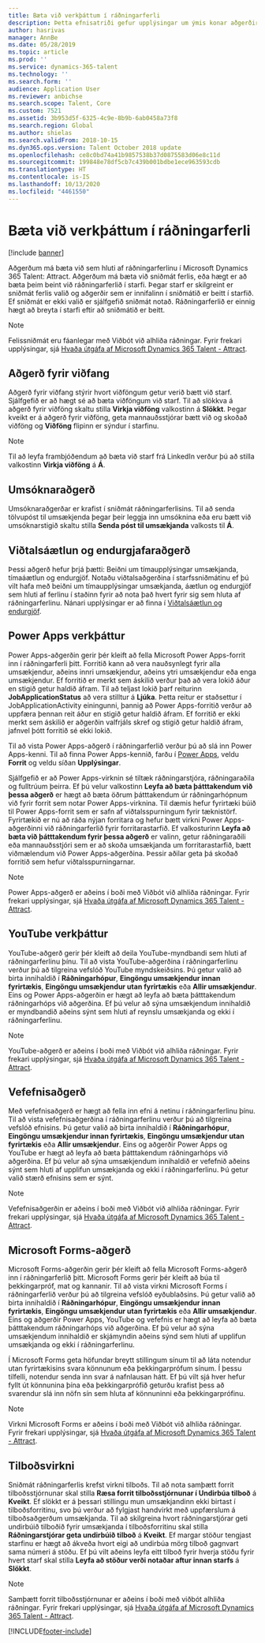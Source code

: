 ```yaml
---
title: Bæta við verkþáttum í ráðningarferli
description: Þetta efnisatriði gefur upplýsingar um ýmis konar aðgerðir sem hægt er að bæta við ráðningarferli í Microsoft Dynamics 365 Talent - Attract.
author: hasrivas
manager: AnnBe
ms.date: 05/28/2019
ms.topic: article
ms.prod: ''
ms.service: dynamics-365-talent
ms.technology: ''
ms.search.form: ''
audience: Application User
ms.reviewer: anbichse
ms.search.scope: Talent, Core
ms.custom: 7521
ms.assetid: 3b953d5f-6325-4c9e-8b9b-6ab0458a73f8
ms.search.region: Global
ms.author: shielas
ms.search.validFrom: 2018-10-15
ms.dyn365.ops.version: Talent October 2018 update
ms.openlocfilehash: ce8c0bd74a41b9857538b37d0875583d06e8c11d
ms.sourcegitcommit: 199848e78df5cb7c439b001bdbe1ece963593cdb
ms.translationtype: HT
ms.contentlocale: is-IS
ms.lasthandoff: 10/13/2020
ms.locfileid: "4461550"
---
```

# <a name="add-activities-to-a-hiring-process"></a>Bæta við verkþáttum í ráðningarferli

[!include [banner](includes/banner.md)]

Aðgerðum má bæta við sem hluti af ráðningarferlinu í Microsoft Dynamics 365 Talent: Attract. Aðgerðum má bæta við sniðmát ferlis, eða hægt er að bæta þeim beint við ráðningarferlið í starfi. Þegar starf er skilgreint er sniðmát ferlis valið og aðgerðir sem er innifalinn í sniðmátið er beitt í starfið. Ef sniðmát er ekki valið er sjálfgefið sniðmát notað. Ráðningarferlið er einnig hægt að breyta í starfi eftir að sniðmátið er beitt.

> [!NOTE] 
> Felissniðmát eru fáanlegar með Viðbót við alhliða ráðningar. Fyrir frekari upplýsingar, sjá [Hvaða útgáfa af Microsoft Dynamics 365 Talent - Attract](./attract-comprehensive-hiring.md).

## <a name="prospect-activity"></a>Aðgerð fyrir viðfang

Aðgerð fyrir viðfang stýrir hvort viðföngum getur verið bætt við starf. Sjálfgefið er að hægt sé að bæta viðföngum við starf. Til að slökkva á aðgerð fyrir viðföng skaltu stilla **Virkja viðföng** valkostinn á **Slökkt**. Þegar kveikt er á aðgerð fyrir viðföng, geta mannauðsstjórar bætt við og skoðað viðföng og **Viðföng** flipinn er sýndur í starfinu.

> [!NOTE]
> Til að leyfa frambjóðendum að bæta við starf frá LinkedIn verður þú að stilla valkostinn **Virkja viðföng** á **Á**.

## <a name="application-activity"></a>Umsóknaraðgerð

Umsóknaraðgerðar er krafist í sniðmát ráðningarferlisins. Til að senda tölvupóst til umsækjenda þegar þeir leggja inn umsóknina eða eru bætt við umsóknarstigið skaltu stilla **Senda póst til umsækjanda** valkosts til **Á**.

## <a name="interview-schedule-and-feedback-activity"></a>Viðtalsáætlun og endurgjafaraðgerð

Þessi aðgerð hefur þrjá þætti: Beiðni um tímaupplýsingar umsækjanda, tímaáætlun og endurgjöf. Notaðu viðtalsaðgerðina í starfssniðmátinu ef þú vilt hafa með beiðni um tímaupplýsingar umsækjanda, áætlun og endurgjöf sem hluti af ferlinu í staðinn fyrir að nota það hvert fyrir sig sem hluta af ráðningarferlinu. Nánari upplýsingar er að finna í [Viðtalsáætlun og endurgjöf](interview-scheduling-feedback.md).

## <a name="power-apps-activity"></a>Power Apps verkþáttur

Power Apps-aðgerðin gerir þér kleift að fella Microsoft Power Apps-forrit inn í ráðningarferli þitt. Forritið kann að vera nauðsynlegt fyrir alla umsækjendur, aðeins innri umsækjendur, aðeins ytri umsækjendur eða enga umsækjendur. Ef forritið er merkt sem áskilið verður það að vera lokið áður en stigið getur haldið áfram. Til að teljast lokið þarf reiturinn **JobApplicationStatus** að vera stilltur á **Ljúka**. Þetta reitur er staðsettur í JobApplicationActivity einingunni, þannig að Power Apps-forritið verður að uppfæra þennan reit áður en stigið getur haldið áfram. Ef forritið er ekki merkt sem áskilið er aðgerðin valfrjáls skref og stigið getur haldið áfram, jafnvel þótt forritið sé ekki lokið.

Til að vista Power Apps-aðgerð í ráðningarferlið verður þú að slá inn Power Apps-kenni. Til að finna Power Apps-kennið, farðu í [Power Apps](https://web.powerapps.com), veldu **Forrit** og veldu síðan **Upplýsingar**.

Sjálfgefið er að Power Apps-virknin sé tiltæk ráðningarstjóra, ráðningaraðila og fulltrúum þeirra. Ef þú velur valkostinn **Leyfa að bæta þátttakendum við þessa aðgerð** er hægt að bæta öðrum þátttakendum úr ráðningarhópnum við fyrir forrit sem notar Power Apps-virknina. Til dæmis hefur fyrirtæki búið til Power Apps-forrit sem er safn af viðtalsspurningum fyrir tæknistörf. Fyrirtækið er nú að ráða nýjan forritara og hefur bætt virkni Power Apps-aðgerðinni við ráðningarferlið fyrir forritarastarfið. Ef valkosturinn **Leyfa að bæta við þátttakendum fyrir þessa aðgerð** er valinn, getur ráðningaraðili eða mannauðsstjóri sem er að skoða umsækjanda um forritarastarfið, bætt viðmælendum við Power Apps-aðgerðina. Þessir aðilar geta þá skoðað forritið sem hefur viðtalsspurningarnar.

> [!NOTE]
> Power Apps-aðgerð er aðeins í boði með Viðbót við alhliða ráðningar. Fyrir frekari upplýsingar, sjá [Hvaða útgáfa af Microsoft Dynamics 365 Talent - Attract](./attract-comprehensive-hiring.md).

## <a name="youtube-activity"></a>YouTube verkþáttur

YouTube-aðgerð gerir þér kleift að deila YouTube-myndbandi sem hluti af ráðningarferlinu þínu. Til að vista YouTube-aðgerðina í ráðningarferlinu verður þú að tilgreina vefslóð YouTube myndskeiðsins. Þú getur valið að birta innihaldið í **Ráðningarhópur**, **Eingöngu umsækjendur innan fyrirtækis**, **Eingöngu umsækjendur utan fyrirtækis** eða **Allir umsækjendur**. Eins og Power Apps-aðgerðin er hægt að leyfa að bæta þátttakendum ráðningarhóps við aðgerðina. Ef þú velur að sýna umsækjendum innihaldið er myndbandið aðeins sýnt sem hluti af reynslu umsækjanda og ekki í ráðningarferlinu.

> [!NOTE]
> YouTube-aðgerð er aðeins í boði með Viðbót við alhliða ráðningar. Fyrir frekari upplýsingar, sjá [Hvaða útgáfa af Microsoft Dynamics 365 Talent - Attract](./attract-comprehensive-hiring.md).

## <a name="web-content-activity"></a>Vefefnisaðgerð

Með vefefnisaðgerð er hægt að fella inn efni á netinu í ráðningarferlinu þínu. Til að vista vefefnisaðgerðina í ráðningarferlinu verður þú að tilgreina vefslóð efnisins. Þú getur valið að birta innihaldið í **Ráðningarhópur**, **Eingöngu umsækjendur innan fyrirtækis**, **Eingöngu umsækjendur utan fyrirtækis** eða **Allir umsækjendur**. Eins og aðgerðir Power Apps og YouTube er hægt að leyfa að bæta þátttakendum ráðningarhóps við aðgerðina. Ef þú velur að sýna umsækjendum innihaldið er vefefnið aðeins sýnt sem hluti af upplifun umsækjanda og ekki í ráðningarferlinu. Þú getur valið stærð efnisins sem er sýnt.

> [!NOTE]
> Vefefnisaðgerðin er aðeins í boði með Viðbót við alhliða ráðningar. Fyrir frekari upplýsingar, sjá [Hvaða útgáfa af Microsoft Dynamics 365 Talent - Attract](./attract-comprehensive-hiring.md).

## <a name="microsoft-forms-activity"></a>Microsoft Forms-aðgerð

Microsoft Forms-aðgerðin gerir þér kleift að fella Microsoft Forms-aðgerð inn í ráðningarferlið þitt. Microsoft Forms gerir þér kleift að búa til þekkingarpróf, mat og kannanir. Til að vista virkni Microsoft Forms í ráðningarferlið verður þú að tilgreina vefslóð eyðublaðsins. Þú getur valið að birta innihaldið í **Ráðningarhópur**, **Eingöngu umsækjendur innan fyrirtækis**, **Eingöngu umsækjendur utan fyrirtækis** eða **Allir umsækjendur**. Eins og aðgerðir Power Apps, YouTube og vefefnis er hægt að leyfa að bæta þátttakendum ráðningarhóps við aðgerðina. Ef þú velur að sýna umsækjendum innihaldið er skjámyndin aðeins sýnd sem hluti af upplifun umsækjanda og ekki í ráðningarferlinu.

Í Microsoft Forms geta höfundar breytt stillingum sínum til að láta notendur utan fyrirtækisins svara könnunum eða þekkingarprófum sínum. Í þessu tilfelli, notendur senda inn svar á nafnlausan hátt. Ef þú vilt sjá hver hefur fyllt út könnunina þína eða þekkingarprófið geturðu krafist þess að svarendur slá inn nöfn sín sem hluta af könnuninni eða þekkingarprófinu.

> [!NOTE]
> Virkni Microsoft Forms er aðeins í boði með Viðbót við alhliða ráðningar. Fyrir frekari upplýsingar, sjá [Hvaða útgáfa af Microsoft Dynamics 365 Talent - Attract](./attract-comprehensive-hiring.md).

## <a name="offer-activity"></a>Tilboðsvirkni

Sniðmát ráðningarferlis krefst virkni tilboðs. Til að nota samþætt forrit tilboðsstjórnunar skal stilla **Ræsa forrit tilboðsstjórnunar í Undirbúa tilboð** á **Kveikt**. Ef slökkt er á þessari stillingu mun umsækjandinn ekki birtast í tilboðsforritinu, svo þú verður að fylgjast handvirkt með uppfærslum á tilboðsaðgerðum umsækjanda. Til að skilgreina hvort ráðningarstjórar geti undirbúið tilboðið fyrir umsækjanda í tilboðsforritinu skal stilla **Ráðningarstjórar geta undirbúið tilboð** á **Kveikt**. Ef margar stöður tengjast starfinu er hægt að ákveða hvort eigi að undirbúa mörg tilboð gagnvart sama númeri á stöðu. Ef þú vilt aðeins leyfa eitt tilboð fyrir hverja stöðu fyrir hvert starf skal stilla **Leyfa að stöður verði notaðar aftur innan starfs** á **Slökkt**.

> [!NOTE]
> Samþætt forrit tilboðsstjórnunar er aðeins í boði með viðbót alhliða ráðningar. Fyrir frekari upplýsingar, sjá [Hvaða útgáfa af Microsoft Dynamics 365 Talent - Attract](./attract-comprehensive-hiring.md).




[!INCLUDE[footer-include](../includes/footer-banner.md)]